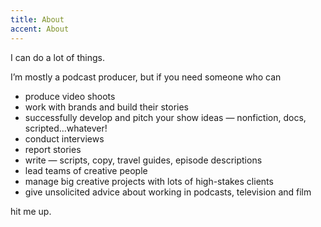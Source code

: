 ```yaml
---
title: About
accent: About
---
```

I can do a lot of things.

I’m mostly a podcast producer, but if you need someone who can

* produce video shoots 
* work with brands and build their stories
* successfully develop and pitch your show ideas — nonfiction, docs, scripted…whatever! 
* conduct interviews 
* report stories 
*  write  — scripts, copy, travel guides, episode descriptions
* lead teams of creative people
* manage big creative projects with lots of high-stakes clients
* give unsolicited advice about working in podcasts, television and film

hit me up.
